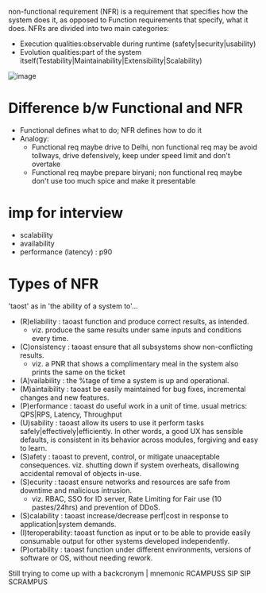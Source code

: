 non-functional requirement (NFR) is a requirement that specifies how the system does it, as opposed to Function requirements that specify, what it does.
NFRs are divided into two main categories: 
- Execution qualities:observable during runtime (safety|security|usability)
- Evolution qualities:part of the system itself(Testability|Maintainability|Extensibility|Scalability)

![image](https://user-images.githubusercontent.com/466385/211130207-5d0bb4e9-8ae8-48c1-9f0c-a757be7e5664.png)

# Difference b/w Functional and NFR
- Functional defines what to do; NFR defines how to do it
- Analogy: 
  - Functional req maybe drive to Delhi, non functional req may be avoid tollways, drive defensively, keep under speed limit and don't overtake 
  - Functional req maybe prepare biryani; non functional req maybe don't use too much spice and make it presentable

# imp for interview
- scalability
- availability
- performance (latency) : p90


# Types of NFR
'taost' as in 'the ability of a system to'...
- (R)eliability	: taoast function and produce correct results, as intended. 
  - viz. produce the same results under same inputs and conditions every time.
- (C)onsistency	: taoast ensure that all subsystems show non-conflicting results.
  - viz. a PNR that shows a complimentary meal in the system also prints the same on the ticket  
- (A)vailability	: the %tage of time a system is up and operational.
- (M)aintaibility	: taoast be easily maintained for bug fixes, incremental changes and new features.
- (P)erformance	: taoast do useful work in a unit of time. usual metrics: QPS|RPS, Latency, Throughput
- (U)sability		: taoast allow its users to use it perform tasks safely|effectively|efficiently. In other words, a good UX has sensible defaults, is consistent in its behavior across modules, forgiving and easy to learn.
- (S)afety		: taoast to prevent, control, or mitigate unaaceptable consequences. viz. shutting down if system overheats, disallowing accidental removal of objects in-use.
- (S)ecurity		: taoast ensure networks and resources are safe from downtime and malicious intrusion.
  - viz. RBAC, SSO for ID server, Rate Limiting for Fair use (10 pastes/24hrs) and prevention of DDoS. 
- (S)calability	: taoast increase/decrease perf|cost in response to application|system demands.
- (I)teroperability:  taoast function as input or to be able to provide easily consumable output for other systems developed independently.
- (P)ortability	:   taoast function under different environments, versions of software or OS, without needing rework.

Still trying to come up with a backcronym | mnemonic
RCAMPUSS SIP
SIP SCRAMPUS


